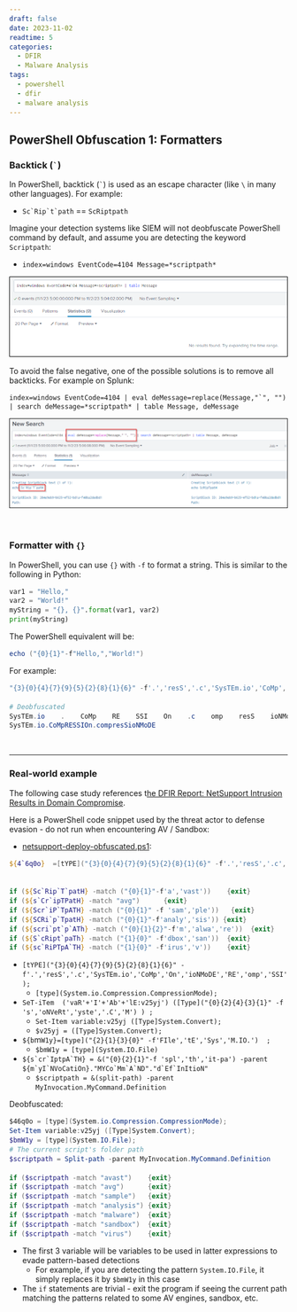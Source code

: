 ```yaml
---
draft: false
date: 2023-11-02
readtime: 5
categories:
  - DFIR
  - Malware Analysis
tags:
  - powershell
  - dfir
  - malware analysis
---
```


## PowerShell Obfuscation 1: Formatters

### Backtick (`` ` ``)

In PowerShell, backtick (`` ` ``) is used as an escape character (like `\` in many other languages). For example:

- ``Sc`Rip`t`path`` == `ScRiptpath`

Imagine your detection systems like SIEM will not deobfuscate PowerShell command by default, and assume you are detecting the keyword `Scriptpath`:

- `index=windows EventCode=4104 Message=*scriptpath*`

![picture 0](markdown-images/f4d2052c086028038d98dbdff872f306ac346b93d2298566e50ef042673491ed.png) 

To avoid the false negative, one of the possible solutions is to remove all backticks. For example on Splunk:

``` spl
index=windows EventCode=4104 | eval deMessage=replace(Message,"`", "") | search deMessage=*scriptpath* | table Message, deMessage
```

![picture 1](markdown-images/0cb7ecdf37a7e0134e23eaf9d55698fda22d284bcac1afa6e0db762206fe0462.png)  

<br/>

### Formatter with `{}`

In PowerShell, you can use `{}` with `-f` to format a string. This is similar to the following in Python:

```py
var1 = "Hello,"
var2 = "World!"
myString = "{}, {}".format(var1, var2)
print(myString)
```

The PowerShell equivalent will be:

```ps1
echo ("{0}{1}"-f"Hello,","World!")
```

For example:

``` ps1
"{3}{0}{4}{7}{9}{5}{2}{8}{1}{6}" -f'.','resS','.c','SysTEm.io','CoMp','On','ioNMoDE','RE','omp','SSI'

# Deobfuscated
SysTEm.io    .    CoMp    RE    SSI    On    .c    omp    resS    ioNMoDE
SysTEm.io.CoMpRESSIOn.compresSioNMoDE
```


<br/>

---


### Real-world example

The following case study references t[he DFIR Report: NetSupport Intrusion Results in Domain Compromise](https://thedfirreport.com/2023/10/30/netsupport-intrusion-results-in-domain-compromise/).

Here is a PowerShell code snippet used by the threat actor to defense evasion - do not run when encountering AV / Sandbox: 

- [netsupport-deploy-obfuscated.ps1](https://gist.github.com/iamaleks/c289bcfc460f85f830726694e2446c8c):

```ps1
${4`6q0o}  =[tYPE]("{3}{0}{4}{7}{9}{5}{2}{8}{1}{6}" -f'.','resS','.c','SysTEm.io','CoMp','On','ioNMoDE','RE','omp','SSI')  ;SeT-iTem  ('vaR'+'I'+'Ab'+'lE:v25yj') ([Type]("{0}{2}{4}{3}{1}" -f 's','oNVeRt','yste','.C','M') ) ; ${b`m`W1y}=[type]("{2}{1}{3}{0}" -f'FIle','tE','Sys','M.IO.')  ; ${s`cr`IptpA`TH} = &("{0}{2}{1}"-f 'spl','th','it-pa') -parent ${m`yI`NVoCatiOn}."MYCo`Mm`A`ND"."d`Ef`InItioN"


if (${Sc`Rip`T`patH} -match ("{0}{1}"-f'a','vast'))    {exit}
if (${s`Cr`ipTPatH} -match "avg")      {exit}
if (${Scr`iP`TpATH} -match ("{0}{1}" -f 'sam','ple'))   {exit}
if (${SCRi`p`TpatH} -match ("{0}{1}"-f'analy','sis')) {exit}
if (${scri`pt`p`ATh} -match ("{0}{1}{2}"-f'm','alwa','re'))  {exit}
if (${S`cRipt`paTh} -match ("{1}{0}" -f'dbox','san'))  {exit}
if (${sc`RiPTpA`TH} -match ("{1}{0}" -f'irus','v'))    {exit}
```

- `[tYPE]("{3}{0}{4}{7}{9}{5}{2}{8}{1}{6}" -f'.','resS','.c','SysTEm.io','CoMp','On','ioNMoDE','RE','omp','SSI');`
    - `[type](System.io.Compression.CompressionMode);`
- `SeT-iTem  ('vaR'+'I'+'Ab'+'lE:v25yj') ([Type]("{0}{2}{4}{3}{1}" -f 's','oNVeRt','yste','.C','M') ) ;`
    - `Set-Item variable:v25yj ([Type]System.Convert);`
    - `$v25yj = ([Type]System.Convert);`
- `${b`m`W1y}=[type]("{2}{1}{3}{0}" -f'FIle','tE','Sys','M.IO.')  ;`
    - `$bmW1y = [type](System.IO.File)`
- `` ${s`cr`IptpA`TH} = &("{0}{2}{1}"-f 'spl','th','it-pa') -parent ${m`yI`NVoCatiOn}."MYCo`Mm`A`ND"."d`Ef`InItioN" ``
    - `$scriptpath = &(split-path) -parent MyInvocation.MyCommand.Definition`

Deobfuscated:

```ps1
$46q0o = [type](System.io.Compression.CompressionMode); 
Set-Item variable:v25yj ([Type]System.Convert); 
$bmW1y = [type](System.IO.File); 
# The current script's folder path
$scriptpath = Split-path -parent MyInvocation.MyCommand.Definition

if ($scriptpath -match "avast")    {exit}
if ($scriptpath -match "avg")      {exit}
if ($scriptpath -match "sample")   {exit}
if ($scriptpath -match "analysis") {exit}
if ($scriptpath -match "malware")  {exit}
if ($scriptpath -match "sandbox")  {exit}
if ($scriptpath -match "virus")    {exit}
```

- The first 3 variable will be variables to be used in latter expressions to evade pattern-based detections
    - For example, if you are detecting the pattern `System.IO.File`, it simply replaces it by `$bmW1y` in this case
- The `if` statements are trivial - exit the program if seeing the current path matching the patterns related to some AV engines, sandbox, etc.